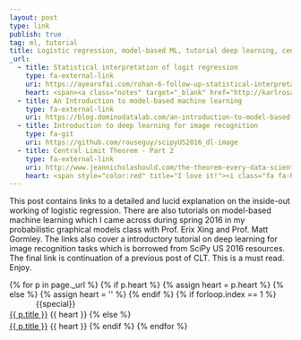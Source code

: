 ```yaml
---
layout: post
type: link
publish: true
tag: ml, tutorial
title: Logistic regression, model-based ML, tutorial deep learning, central limit theorem
_url:
  - title: Statistical interpretation of logit regression
    type: fa-external-link
    uri: https://ayearofai.com/rohan-6-follow-up-statistical-interpretation-of-logistic-regression-e78de3b4d938#.173dkkbrv
    heart: <span><a class="notes" target="_blank" href="http://karlrosaen.com/ml/notebooks/logistic-regression-why-sigmoid/">$notes_1$</a></span>
  - title: An Introduction to model-based machine learning
    type: fa-external-link
    uri: https://blog.dominodatalab.com/an-introduction-to-model-based-machine-learning/
  - title: Introduction to deep learning for image recognition
    type: fa-git
    uri: https://github.com/rouseguy/scipyUS2016_dl-image
  - title: Central Limit Theorem - Part 2
    type: fa-external-link
    uri: http://www.jeannicholashould.com/the-theorem-every-data-scientist-should-know-2.html
    heart: <span style="color:red" title="I love it!"><i class="fa fa-heart" aria-hidden="true"></i></span>
---
```

This post contains links to a detailed and lucid explanation on the inside-out working of logistic regression. There are also tutorials on model-based machine learning which I came across during spring 2016 in my probabilistic graphical models class with Prof. Erix Xing and Prof. Matt Gormley. The links also cover a introductory tutorial on deep learning for image recognition tasks which is borrowed from SciPy US 2016 resources. The final link is continuation of a previous post of CLT. This is a must read. Enjoy.

{% for p in page._url %}
{% if p.heart %}
{% assign heart = p.heart %}
{% else %}
{% assign heart = '' %}
{% endif %}
{% if forloop.index == 1 %}
<span class="date" title="{{specialtitle}}" style="color:#{{specialcolor}}">&nbsp;&nbsp;&nbsp;&nbsp;&nbsp;&nbsp;&nbsp;&nbsp;&nbsp;&nbsp;&nbsp;</span> {{special}}<br/> <a href="{{ p.uri }}" target="_blank" style="line-height:1.5">{{ p.title }}</a> <i class="fa {{ p.type }}" aria-hidden="true"></i> {{ heart }}
{% else %}
<span class="date">&nbsp;&nbsp;&nbsp;&nbsp;&nbsp;&nbsp;&nbsp;&nbsp;&nbsp;&nbsp;&nbsp;</span> <br/> <a href="{{ p.uri }}" target="_blank" style="line-height:1.5">{{ p.title }}</a> <i class="fa {{ p.type }}" aria-hidden="true"></i> {{ heart }}
{% endif %}
{% endfor %}
